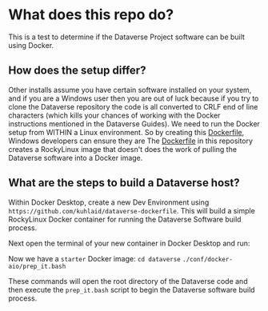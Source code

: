 # What does this repo do?

This is a test to determine if the Dataverse Project software can be built using Docker. 

## How does the setup differ?

Other installs assume you have certain software installed on your system, and if you are a Windows user then you are out of luck because if you try to clone the Dataverse repository the code is all converted to CRLF end of line characters (which kills your chances of working with the Docker instructions mentioned in the Dataverse Guides). We need to run the Docker setup from WITHIN a Linux environment. So by creating this [Dockerfile](/Dockerfile), Windows developers can ensure they are  The [Dockerfile](/Dockerfile) in this repository creates a RockyLinux image that doesn't does the work of pulling the Dataverse software into a Docker image.

## What are the steps to build a Dataverse host?

Within Docker Desktop, create a new Dev Environment using `https://github.com/kuhlaid/dataverse-dockerfile`. This will build a simple RockyLinux Docker container for running the Dataverse Software build process.

Next open the terminal of your new container in Docker Desktop and run:

Now we have a `starter` Docker image:
`cd dataverse`
`./conf/docker-aio/prep_it.bash`

These commands will open the root directory of the Dataverse code and then execute the `prep_it.bash` script to begin the Dataverse software build process. 
